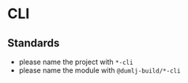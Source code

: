 # CLI

## Standards

- please name the project with `*-cli`
- please name the module with `@dumlj-build/*-cli`

